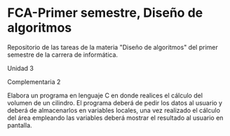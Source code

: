 # FCA-Primer semestre, Diseño de algoritmos
Repositorio de las tareas de la materia "Diseño de algoritmos" del primer semestre de la carrera de informática.

Unidad 3

Complementaria 2

Elabora un programa en lenguaje C en donde realices el cálculo del volumen de un cilindro. El programa deberá de pedir los datos al usuario y deberá de almacenarlos en variables locales, una vez realizado el cálculo del área empleando las variables deberá mostrar el resultado al usuario en pantalla.

